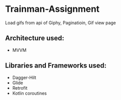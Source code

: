# Trainman-Assignment

Load gifs from api of Giphy, Paginatioin, Gif view page

## Architecture used:
- MVVM

## Libraries and Frameworks used:
- Dagger-Hilt
- Glide
- Retrofit
- Kotlin coroutines
